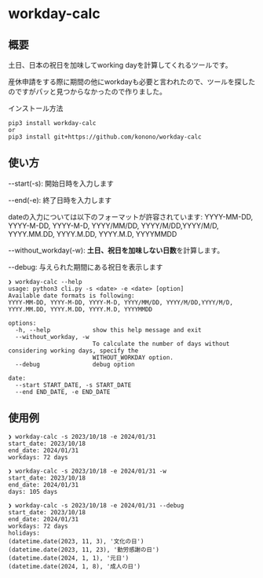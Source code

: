 # workday-calc
## 概要
土日、日本の祝日を加味してworking dayを計算してくれるツールです。

産休申請をする際に期間の他にworkdayも必要と言われたので、ツールを探したのですがパッと見つからなかったので作りました。

インストール方法
```
pip3 install workday-calc
or
pip3 install git+https://github.com/konono/workday-calc
```

## 使い方
--start(-s): 開始日時を入力します

--end(-e): 終了日時を入力します

dateの入力については以下のフォーマットが許容されています:
YYYY-MM-DD, YYYY-M-DD, YYYY-M-D, YYYY/MM/DD, YYYY/M/DD,YYYY/M/D, YYYY.MM.DD, YYYY.M.DD, YYYY.M.D, YYYYMMDD


--without_workday(-w): **土日、祝日を加味しない日数**を計算します。

--debug: 与えられた期間にある祝日を表示します

```
❯ workday-calc --help
usage: python3 cli.py -s <date> -e <date> [option]
Available date formats is following:
YYYY-MM-DD, YYYY-M-DD, YYYY-M-D, YYYY/MM/DD, YYYY/M/DD,YYYY/M/D, YYYY.MM.DD, YYYY.M.DD, YYYY.M.D, YYYYMMDD

options:
  -h, --help            show this help message and exit
  --without_workday, -w
                        To calculate the number of days without considering working days, specify the
                        WITHOUT_WORKDAY option.
  --debug               debug option

date:
  --start START_DATE, -s START_DATE
  --end END_DATE, -e END_DATE
```

## 使用例

```
❯ workday-calc -s 2023/10/18 -e 2024/01/31
start_date: 2023/10/18
end_date: 2024/01/31
workdays: 72 days

❯ workday-calc -s 2023/10/18 -e 2024/01/31 -w
start_date: 2023/10/18
end_date: 2024/01/31
days: 105 days

❯ workday-calc -s 2023/10/18 -e 2024/01/31 --debug
start_date: 2023/10/18
end_date: 2024/01/31
workdays: 72 days
holidays:
(datetime.date(2023, 11, 3), '文化の日')
(datetime.date(2023, 11, 23), '勤労感謝の日')
(datetime.date(2024, 1, 1), '元日')
(datetime.date(2024, 1, 8), '成人の日')
```
